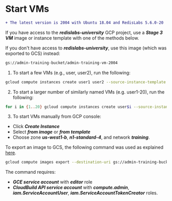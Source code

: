 # Start VMs

```diff
+ The latest version is 2004 with Ubuntu 18.04 and RedisLabs 5.6.0-20
```

If you have access to the ***redislabs-university*** GCP project, use a ***Stage 3 VM*** image or instance template with one of the methods below.

If you don't have access to ***redislabs-university***, use this image (which was exported to GCS) instead:

```bash
gs://admin-training-bucket/admin-training-vm-2004
```

1. To start a few VMs (e.g., user, user2), run the following:

```bash
gcloud compute instances create user1 user2 --source-instance-template admin-training-3 --zone=us-west1-b
```

2. To start a larger number of similarly named VMs (e.g. user1-20), run the following:

```bash
for i in {1..20} gcloud compute instances create user$i --source-instance-template admin-training-3 --zone=us-west1-b
```

3. To start VMs manually from GCP console:
- Click ***Create Instance***
- Select ***from image*** or ***from template***
- Choose zone ***us-west1-b***, ***n1-standard-4***, and network ***training***.

To export an image to GCS, the following command was used as explained [here](https://cloud.google.com/compute/docs/images/export-image).

```bash
gcloud compute images export --destination-uri gs://admin-training-bucket/admin-training-vm-2004 --image admin-training-3
```

The command requires:
- ***GCE service account*** with ***editor*** role
- ***CloudBuild API service account*** with ***compute.admin***, ***iam.ServiceAccountUser***,  ***iam.ServiceAccountTokenCreator*** roles.
